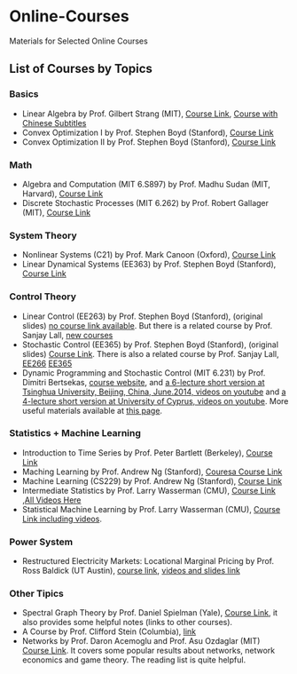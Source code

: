 # Online-Courses
Materials for Selected Online Courses

## List of Courses by Topics
### Basics
* Linear Algebra by Prof. Gilbert Strang (MIT), [Course Link](https://ocw.mit.edu/courses/mathematics/18-06-linear-algebra-spring-2010/), [Course with Chinese Subtitles](http://open.163.com/special/opencourse/daishu.html)
* Convex Optimization I by Prof. Stephen Boyd (Stanford), [Course Link](http://web.stanford.edu/class/ee364a/)
* Convex Optimization II by Prof. Stephen Boyd (Stanford), [Course Link](http://web.stanford.edu/class/ee364b/)

### Math
* Algebra and Computation (MIT 6.S897) by Prof. Madhu Sudan (MIT, Harvard), [Course Link](http://people.csail.mit.edu/madhu/ST15/)
* Discrete Stochastic Processes (MIT 6.262) by Prof. Robert Gallager (MIT), [Course Link](https://ocw.mit.edu/courses/electrical-engineering-and-computer-science/6-262-discrete-stochastic-processes-spring-2011/index.htm)

### System Theory
* Nonlinear Systems (C21) by Prof. Mark Canoon (Oxford), [Course Link](http://www.eng.ox.ac.uk/~conmrc/nlc/index.html)
* Linear Dynamical Systems (EE363) by Prof. Stephen Boyd (Stanford), [Course Link](http://stanford.edu/class/ee363/index.html)

### Control Theory
* Linear Control (EE263) by Prof. Stephen Boyd (Stanford), (original slides) [no course link available](). But there is a related course by Prof. Sanjay Lall, [new courses](http://ee263.stanford.edu/lectures.html)
* Stochastic Control (EE365) by Prof. Stephen Boyd (Stanford), (original slides) [Course Link](http://stanford.edu/class/ee365/). There is also a related course by Prof. Sanjay Lall, [EE266](http://ee266.stanford.edul)
[EE365](http://stanford.edu/class/ee365/)
* Dynamic Programming and Stochastic Control (MIT 6.231) by Prof. Dimitri Bertsekas, [course website](https://ocw.mit.edu/courses/electrical-engineering-and-computer-science/6-231-dynamic-programming-and-stochastic-control-fall-2015/index.htm), and 
 [a 6-lecture short version at Tsinghua University, Beijing, China, June.2014, videos on youtube](https://www.youtube.com/playlist?list=PLiCLbsFQNFAxOmVeqPhI5er1LGf2-L9I4) and [a 4-lecture short version at University of Cyprus, videos on youtube](https://www.youtube.com/playlist?list=PLhJFJvQl2LfravyApezJ8eDvJfBe_FzLi). More useful materials available at [this page](http://www.mit.edu/~dimitrib/Dynamic_Prog_Videos.html).

### Statistics + Machine Learning
* Introduction to Time Series by Prof. Peter Bartlett (Berkeley), [Course Link](http://www.stat.berkeley.edu/~bartlett/courses/153-fall2010/index.html)
* Maching Learning by Prof. Andrew Ng (Stanford), [Couresa Course Link](https://www.coursera.org/learn/machine-learning)
* Machine Learning (CS229) by Prof. Andrew Ng (Stanford), [Course Link](http://cs229.stanford.edu)
* Intermediate Statistics by Prof. Larry Wasserman (CMU), [Course Link](http://www.stat.cmu.edu/~larry/=stat705/) ,[All Videos Here](https://www.youtube.com/channel/UCu8Pv6IJsbQdGzRlZ5OipUg)
* Statistical Machine Learning by Prof. Larry Wasserman (CMU), [Course Link including videos](http://www.stat.cmu.edu/~larry/=sml/).

### Power System
* Restructured Electricity Markets: Locational Marginal Pricing by Prof. Ross Baldick (UT Austin), [course link](http://users.ece.utexas.edu/~baldick/classes/394V/EE394V.html), [videos and slides link](http://cusp.umn.edu/emarkets.php)

### Other Tipics
* Spectral Graph Theory by Prof. Daniel Spielman (Yale), [Course Link](http://www.cs.yale.edu/homes/spielman/561/), it also provides some helpful notes (links to other courses).
* A Course by Prof. Clifford Stein (Columbia), [link](http://www.columbia.edu/~cs2035/courses/ieor8100.F14/syllabus.html)
* Networks by Prof. Daron Acemoglu and Prof. Asu Ozdaglar (MIT) [Course Link](https://ocw.mit.edu/courses/economics/14-15j-networks-fall-2009/index.htm). It covers some popular results about networks, network economics and game theory. The reading list is quite helpful.
